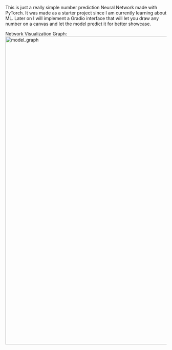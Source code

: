 This is just a really simple number prediction Neural Network made with PyTorch. It was made as a starter project since I am currently learning about ML.
Later on I will implement a Gradio interface that will let you draw any number on a canvas and let the model predict it for better showcase.

Network Visualization Graph:
<img width="1152" height="959" alt="model_graph" src="https://github.com/user-attachments/assets/14ae6fc4-a37d-4029-b7a7-358c96e9972b" />
